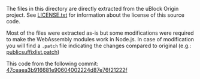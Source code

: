 The files in this directory are directly extracted from the uBlock Origin
project. See [LICENSE.txt](./LICENSE.txt) for information about the license of
this source code.

Most of the files were extracted as-is but some modifications
were required to make the WebAssembly modules work in
Node.js. In case of modification you will find a `.patch`
file indicating the changes compared to original (e.g.:
[publicsuffixlist.patch](./publicsuffixlist.patch))

This code from the following commit: [47ceaea3b916681e90604002224d87e76f21222f](https://github.com/gorhill/uBlock/commit/47ceaea3b916681e90604002224d87e76f21222f)
